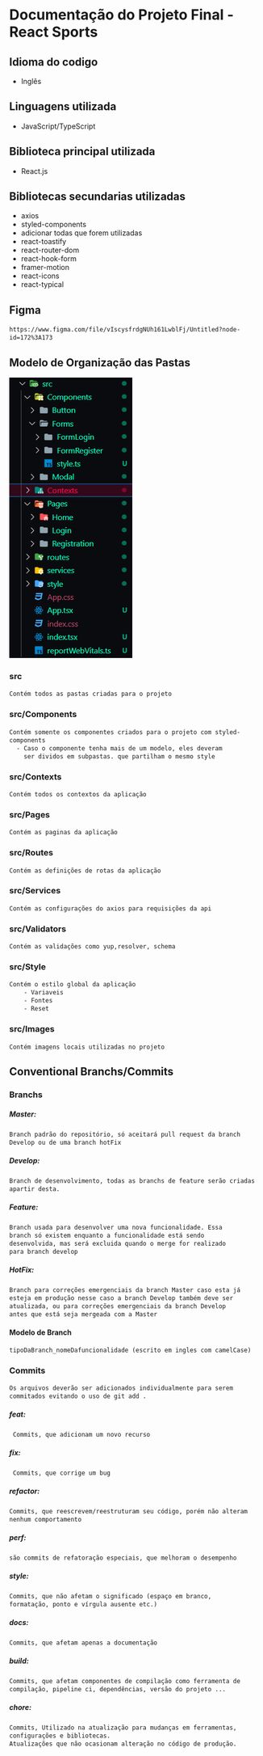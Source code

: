 # Documentação do Projeto Final - React Sports

## Idioma do codigo

- Inglês

## Linguagens utilizada

- JavaScript/TypeScript

## Biblioteca principal utilizada

- React.js

## Bibliotecas secundarias utilizadas

- axios
- styled-components
- adicionar todas que forem utilizadas
- react-toastify
- react-router-dom
- react-hook-form
- framer-motion
- react-icons
- react-typical

## Figma

    https://www.figma.com/file/vIscysfrdgNUh161LwblFj/Untitled?node-id=172%3A173

## Modelo de Organização das Pastas

![alt Pastas](./Doc/img/pastas.png)

### src

    Contém todos as pastas criadas para o projeto

### src/Components

    Contém somente os componentes criados para o projeto com styled-components
      - Caso o componente tenha mais de um modelo, eles deveram
        ser dividos em subpastas. que partilham o mesmo style

### src/Contexts

    Contém todos os contextos da aplicação

### src/Pages

    Contém as paginas da aplicação

### src/Routes

    Contém as definições de rotas da aplicação

### src/Services

    Contém as configurações do axios para requisições da api

### src/Validators

    Contém as validações como yup,resolver, schema

### src/Style

    Contém o estilo global da aplicação
        - Variaveis
        - Fontes
        - Reset

### src/Images

    Contém imagens locais utilizadas no projeto

## Conventional Branchs/Commits

### Branchs

##### Master:

    Branch padrão do repositório, só aceitará pull request da branch
    Develop ou de uma branch hotFix

##### Develop:

    Branch de desenvolvimento, todas as branchs de feature serão criadas apartir desta.

##### Feature:

    Branch usada para desenvolver uma nova funcionalidade. Essa
    branch só existem enquanto a funcionalidade está sendo
    desenvolvida, mas será excluida quando o merge for realizado
    para branch develop

##### HotFix:

    Branch para correções emergenciais da branch Master caso esta já
    esteja em produção nesse caso a branch Develop também deve ser
    atualizada, ou para correções emergenciais da branch Develop
    antes que está seja mergeada com a Master

#### Modelo de Branch

    tipoDaBranch_nomeDafuncionalidade (escrito em ingles com camelCase)

### Commits

    Os arquivos deverão ser adicionados individualmente para serem
    commitados evitando o uso de git add .

##### feat:

     Commits, que adicionam um novo recurso

##### fix:

     Commits, que corrige um bug

##### refactor:

    Commits, que reescrevem/reestruturam seu código, porém não alteram nenhum comportamento

##### perf:

    são commits de refatoração especiais, que melhoram o desempenho

##### style:

    Commits, que não afetam o significado (espaço em branco,
    formatação, ponto e vírgula ausente etc.)

##### docs:

    Commits, que afetam apenas a documentação

##### build:

    Commits, que afetam componentes de compilação como ferramenta de
    compilação, pipeline ci, dependências, versão do projeto ...

##### chore:

    Commits, Utilizado na atualização para mudanças em ferramentas, configurações e bibliotecas.
    Atualizações que não ocasionam alteração no código de produção.
